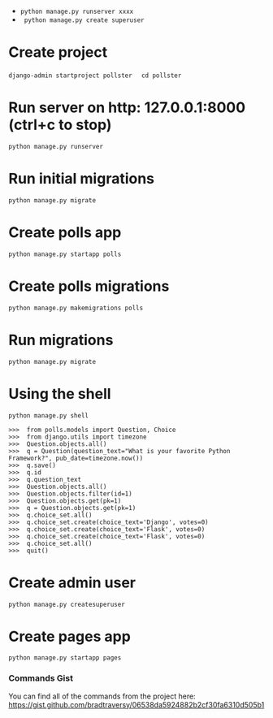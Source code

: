 - ```python manage.py runserver xxxx```
- ``` python manage.py create superuser```
# Create project
```django-admin startproject pollster  ```
```cd pollster ``` 
# Run server on http: 127.0.0.1:8000 (ctrl+c to stop)
```python manage.py runserver```
# Run initial migrations
```python manage.py migrate```
# Create polls app
```python manage.py startapp polls```
# Create polls migrations
```python manage.py makemigrations polls```
# Run migrations
```python manage.py migrate```
# Using the shell
```python manage.py shell```

```
>>>  from polls.models import Question, Choice
>>>  from django.utils import timezone
>>>  Question.objects.all()
>>>  q = Question(question_text="What is your favorite Python Framework?", pub_date=timezone.now())
>>>  q.save()
>>>  q.id
>>>  q.question_text
>>>  Question.objects.all()
>>>  Question.objects.filter(id=1)
>>>  Question.objects.get(pk=1)
>>>  q = Question.objects.get(pk=1)
>>>  q.choice_set.all()
>>>  q.choice_set.create(choice_text='Django', votes=0)
>>>  q.choice_set.create(choice_text='Flask', votes=0)
>>>  q.choice_set.create(choice_text='Flask', votes=0)
>>>  q.choice_set.all()
>>>  quit()
```


# Create admin user
```python manage.py createsuperuser```
# Create pages app
```python manage.py startapp pages```

### Commands Gist
You can find all of the commands from the project here:
https://gist.github.com/bradtraversy/06538da5924882b2cf30fa6310d505b1  